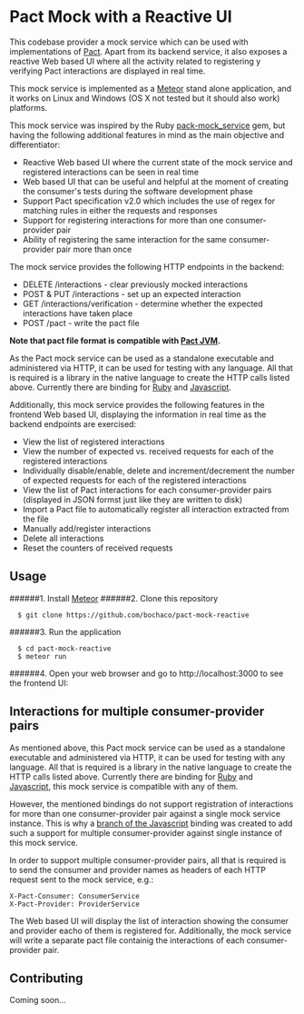 # Pact Mock with a Reactive UI

This codebase provider a mock service which can be used with implementations of [Pact][pact]. Apart from its backend service, it also exposes a reactive Web based UI where all the activity related to registering y verifying Pact interactions are displayed in real time. 

This mock service is implemented as a [Meteor][meteor] stand alone application, and it works on Linux and Windows (OS X not tested but it should also work) platforms.

This mock service was inspired by the Ruby [pack-mock_service][pack-mock_service] gem, but having the following additional features in mind as the main objective and differentiator:
* Reactive Web based UI where the current state of the mock service and registered interactions can be seen in real time
* Web based UI that can be useful and helpful at the moment of creating the consumer's tests during the software development phase
* Support Pact specification v2.0 which includes the use of regex for matching rules in either the requests and responses
* Support for registering interactions for more than one consumer-provider pair
* Ability of registering the same interaction for the same consumer-provider pair more than once

The mock service provides the following HTTP endpoints in the backend:

* DELETE /interactions - clear previously mocked interactions
* POST & PUT /interactions - set up an expected interaction
* GET /interactions/verification - determine whether the expected interactions have taken place
* POST /pact - write the pact file

**Note that pact file format is compatible with [Pact JVM][pact-jvm].**

As the Pact mock service can be used as a standalone executable and administered via HTTP, it can be used for testing with any language. All that is required is a library in the native language to create the HTTP calls listed above. Currently there are binding for [Ruby][pact] and [Javascript][javascript].

Additionally, this mock service provides the following features in the frontend Web based UI, displaying the information in real time as the backend endpoints are exercised:

* View the list of registered interactions
* View the number of expected vs. received requests for each of the registered interactions
* Individually disable/enable, delete and increment/decrement the number of expected requests for each of the registered interactions
* View the list of Pact interactions for each consumer-provider pairs (displayed in JSON formst just like they are written to disk)
* Import a Pact file to automatically register all interaction extracted from the file
* Manually add/register interactions
* Delete all interactions
* Reset the counters of received requests

## Usage

######1. Install [Meteor][meteor-install]
######2. Clone this repository
```
  $ git clone https://github.com/bochaco/pact-mock-reactive
```
######3. Run the application
```
  $ cd pact-mock-reactive
  $ meteor run
```
######4. Open your web browser and go to http://localhost:3000 to see the frontend UI:

## Interactions for multiple consumer-provider pairs

As mentioned above, this Pact mock service can be used as a standalone executable and administered via HTTP, it can be used for testing with any language. All that is required is a library in the native language to create the HTTP calls listed above. Currently there are binding for [Ruby][pact] and [Javascript][javascript], this mock service is compatible with any of them.

However, the mentioned bindings do not support registration of interactions for more than one consumer-provider pair against a single mock service instance. This is why a [branch of the Javascript][javascript-branch] binding was created to add such a support for multiple consumer-provider against  single instance of this mock service.

In order to support multiple consumer-provider pairs, all that is required is to send the consumer and provider names as headers of each HTTP request sent to the mock service, e.g.:
```
X-Pact-Consumer: ConsumerService
X-Pact-Provider: ProviderService
```
The Web based UI will display the list of interaction showing the consumer and provider eacho of them is registered for. Additionally, the mock service will write a separate pact file containig the interactions of each consumer-provider pair.

## Contributing

Coming soon...

[pact]: https://github.com/realestate-com-au/pact
[javascript]: https://github.com/DiUS/pact-consumer-js-dsl
[meteor]: http://www.meteor.com
[meteor-install]: https://www.meteor.com/install
[pack-mock_service]: https://github.com/bethesque/pact-mock_service
[pact-jvm]: https://github.com/DiUS/pact-jvm
[javascript-branch]: https://github.com/bochaco/pact-consumer-js-dsl
